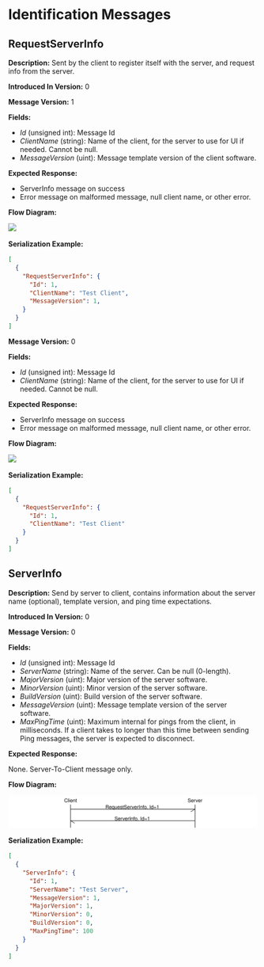 # Identification Messages

## RequestServerInfo

**Description:** Sent by the client to register itself with the server, and request info from the server.

**Introduced In Version:** 0

**Message Version:** 1

**Fields:**

* _Id_ \(unsigned int\): Message Id
* _ClientName_ \(string\): Name of the client, for the server to use for UI if needed. Cannot be null.
* _MessageVersion_ \(uint\): Message template version of the client software.

**Expected Response:**

* ServerInfo message on success
* Error message on malformed message, null client name, or other error.

**Flow Diagram:**

![](blob:file:///ea7eba9e-a470-4494-89d3-20b8544da159)

**Serialization Example:**

```json
[
  {
    "RequestServerInfo": {
      "Id": 1,
      "ClientName": "Test Client",
      "MessageVersion": 1,
    }
  }
]
```

**Message Version:** 0

**Fields:**

* _Id_ \(unsigned int\): Message Id
* _ClientName_ \(string\): Name of the client, for the server to use for UI if needed. Cannot be null.

**Expected Response:**

* ServerInfo message on success
* Error message on malformed message, null client name, or other error.

**Flow Diagram:**

![](blob:file:///ea7eba9e-a470-4494-89d3-20b8544da159)

**Serialization Example:**

```json
[
  {
    "RequestServerInfo": {
      "Id": 1,
      "ClientName": "Test Client"
    }
  }
]
```

## ServerInfo

**Description:** Send by server to client, contains information about the server name \(optional\), template version, and ping time expectations.

**Introduced In Version:** 0

**Message Version:** 0

**Fields:**

* _Id_ \(unsigned int\): Message Id
* _ServerName_ \(string\): Name of the server. Can be null \(0-length\).
* _MajorVersion_ \(uint\): Major version of the server software.
* _MinorVersion_ \(uint\): Minor version of the server software.
* _BuildVersion_ \(uint\): Build version of the server software.
* _MessageVersion_ \(uint\): Message template version of the server software.
* _MaxPingTime_ \(uint\): Maximum internal for pings from the client, in milliseconds. If a client takes to longer than this time between sending Ping messages, the server is expected to disconnect.

**Expected Response:**

None. Server-To-Client message only.

**Flow Diagram:**

![img](serverinfo_diagram.svg)

**Serialization Example:**

```json
[
  {
    "ServerInfo": {
      "Id": 1,
      "ServerName": "Test Server",
      "MessageVersion": 1,
      "MajorVersion": 1,
      "MinorVersion": 0,
      "BuildVersion": 0,
      "MaxPingTime": 100
    }
  }
]
```



